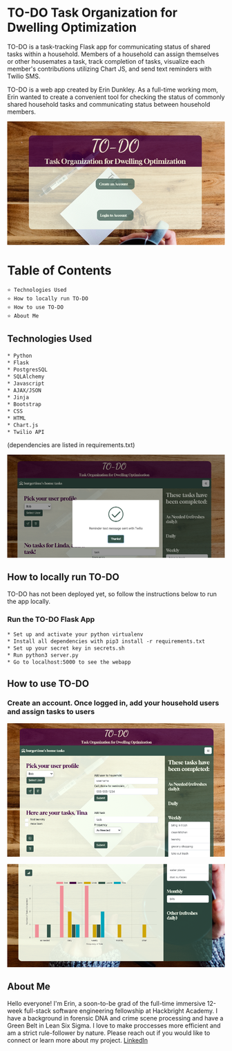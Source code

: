 # TO-DO Task Organization for Dwelling Optimization

TO-DO is a task-tracking Flask app for communicating status of shared tasks within a household. Members of a household can assign themselves or other housemates a task, track completion of tasks, visualize each member's contributions utilizing Chart JS, and send text reminders with Twilio SMS.

TO-DO is a web app created by Erin Dunkley. As a full-time working mom, Erin wanted to create a convenient tool for checking the status of commonly shared household tasks and communicating status between household members.

![Homepage](/static/images/homepage.png)

# Table of Contents

    ⭐ Technologies Used
    ⭐ How to locally run TO-DO
    ⭐ How to use TO-DO
    ⭐ About Me

## Technologies Used

    * Python
    * Flask
    * PostgresSQL
    * SQLAlchemy
    * Javascript
    * AJAX/JSON
    * Jinja
    * Bootstrap
    * CSS
    * HTML
    * Chart.js
    * Twilio API

(dependencies are listed in requirements.txt)

![Reminder Text](/static/images/remindertext.png)

## How to locally run TO-DO

TO-DO has not been deployed yet, so follow the instructions below to run the app locally.

### Run the TO-DO Flask App

    * Set up and activate your python virtualenv
    * Install all dependencies with pip3 install -r requirements.txt
    * Set up your secret key in secrets.sh
    * Run python3 server.py
    * Go to localhost:5000 to see the webapp

## How to use TO-DO

### Create an account. Once logged in, add your household users and assign tasks to users
![User Landing](/static/images/userlanding.png)

![Chart](/static/images/chartjs.png)

## About Me
Hello everyone! I'm Erin, a soon-to-be grad of the full-time immersive 12-week full-stack software engineering fellowship at Hackbright Academy. I have a background in forensic DNA and crime scene processing and have a Green Belt in Lean Six Sigma.  I love to make proccesses more efficient and am a strict rule-follower by nature. Please reach out if you would like to connect or learn more about my project.
[LinkedIn](https://www.linkedin.com/in/erin-dunkley-39823023/)